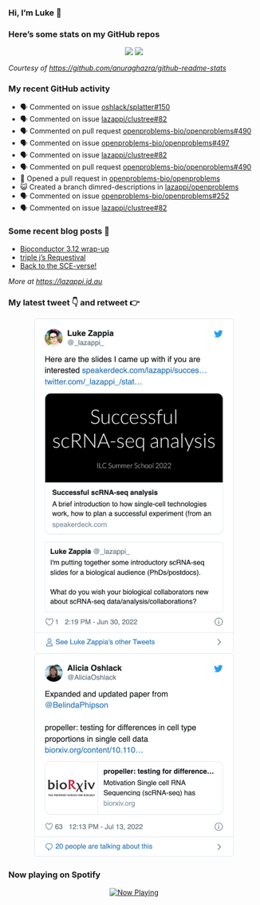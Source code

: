 
<!-- README.md is generated from README.Rmd. Please edit that file -->

### Hi, I’m Luke 👋

<!--
**lazappi/lazappi** is a ✨ _special_ ✨ repository because its `README.md` (this file) appears on your GitHub profile.

Here are some ideas to get you started:

- 🔭 I’m currently working on ...
- 🌱 I’m currently learning ...
- 👯 I’m looking to collaborate on ...
- 🤔 I’m looking for help with ...
- 💬 Ask me about ...
- 📫 How to reach me: ...
- 😄 Pronouns: ...
- ⚡ Fun fact: ...
-->

### Here’s some stats on my GitHub repos

<p align="center">

<img src="https://github-readme-stats.vercel.app/api?username=lazappi&count_private=true&show_icons=true&theme=buefy&hide_title=True">
<img src="https://github-readme-stats.vercel.app/api/top-langs/?username=lazappi&hide=html&theme=buefy&layout=compact">

</p>

*Courtesy of <https://github.com/anuraghazra/github-readme-stats>*

### My recent GitHub activity

  - 🗣 Commented on issue
    [oshlack/splatter\#150](https://github.com/oshlack/splatter#150)
  - 🗣 Commented on issue
    [lazappi/clustree\#82](https://github.com/lazappi/clustree#82)
  - 🗣 Commented on pull request
    [openproblems-bio/openproblems\#490](https://github.com/openproblems-bio/openproblems#490)
  - 🗣 Commented on issue
    [openproblems-bio/openproblems\#497](https://github.com/openproblems-bio/openproblems#497)
  - 🗣 Commented on issue
    [lazappi/clustree\#82](https://github.com/lazappi/clustree#82)
  - 🗣 Commented on pull request
    [openproblems-bio/openproblems\#490](https://github.com/openproblems-bio/openproblems#490)
  - 🤔 Opened a pull request in
    [openproblems-bio/openproblems](https://github.com/openproblems-bio/openproblems)
  - 😺 Created a branch dimred-descriptions in
    [lazappi/openproblems](https://github.com/lazappi/openproblems)
  - 🗣 Commented on issue
    [openproblems-bio/openproblems\#252](https://github.com/openproblems-bio/openproblems#252)
  - 🗣 Commented on issue
    [lazappi/clustree\#82](https://github.com/lazappi/clustree#82)

### Some recent blog posts 📝

  - [Bioconductor 3.12
    wrap-up](https://lazappi.id.au/post/2020-10-30-bioconductor-3-12-wrap-up/)
  - [triple j’s
    Requestival](https://lazappi.id.au/post/2020-07-11-requestival/)
  - [Back to the
    SCE-verse\!](https://lazappi.id.au/post/2020-05-12-back-to-the-sce-verse/)

*More at <https://lazappi.id.au>*

### My latest tweet 👇 and retweet 👉


<p align="center">

<a href="https://twitter.com/_lazappi_/status/1542513100917641216">
<img src="https://github.com/lazappi/lazappi/raw/master/README_files/figure-gfm/tweets-1.png" width="400">
</a> <a href="https://twitter.com/_lazappi_/status/1547195084449497088">
<img src="https://github.com/lazappi/lazappi/raw/master/README_files/figure-gfm/tweets-2.png" width="400">
</a>

</p>

### Now playing on Spotify

<p align="center">

<a href="https://now-playing-profile.lazappi.vercel.app/now-playing?open">
<img src="https://now-playing-profile.lazappi.vercel.app/now-playing" width="256" height="64" alt="Now Playing">
</a>

</p>
